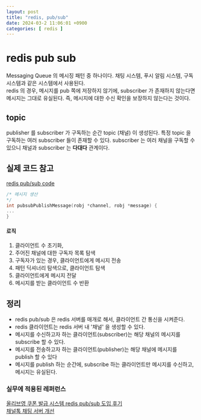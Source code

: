 ```yaml
---
layout: post
title: "redis, pub/sub"
date: 2024-03-2 11:06:01 +0900
categories: [ redis ]
---
```



# redis pub sub

Messaging Queue 의 메시징 패턴 중 하나이다. 채팅 시스템, 푸시 알림 시스템, 구독 시스템과 같은 시스템에서 사용된다.
<br><span>
redis 의 경우, 메시지를 pub 쪽에 저장하지 않기에, subscriber 가 존재하지 않는다면 메시지는 그대로 유실된다.
즉, 메시지에 대한 수신 확인을 보장하지 않는다는 것이다.

## topic

publisher 를 subscriber 가 구독하는 순간 topic (채널) 이 생성된다.
특정 topic 을 구독하는 여러 subscriber 들이 존재할 수 있다. subscriber 는 여러 채널을 구독할 수 있으니 채널과 subscriber 는 **다대다** 관계이다.

## 실제 코드 참고
[redis pub/sub code](https://github.com/redis/redis/blob/6.2/src/pubsub.c)

```c
/* 메시지 생산
*/
int pubsubPublishMessage(robj *channel, robj *message) {
...
}

```
#### 로직
1. 클라이언트 수 초기화,
2. 주어진 채널에 대한 구독자 목록 탐색
3. 구독자가 있는 경우, 클라이언트에게 메시지 전송
4. 패턴 딕셔너리 탐색으로, 클라이언트 탐색
5. 클라이언트에게 메시지 전달
6. 메시지를 받는 클라이언트 수 반환

## 정리

- redis pub/sub 은 redis 서버를 매개로 해서, 클라이언트 간 통신을 시켜준다.
- redis 클라이언트는 redis 서버 내 '채널' 을 생성할 수 있다.
- 메시지를 수신하고자 하는 클라이언트(subscriber)는 해당 채널의 메시지를 subscribe 할 수 있다.
- 메시지를 전송하고자 하는 클라이언트(publisher)는 해당 채널에 메시지를 publish 할 수 있다
- 메시지를 publish 하는 순간에, subscribe 하는 클라이언트만 메시지를 수신하고, 메시지는 유실된다.

### 실무에 적용된 레퍼런스

[올리브영 쿠폰 발급 시스템 redis pub/sub 도입 후기](https://oliveyoung.tech/blog/2023-08-07/async-process-of-coupon-issuance-using-redis/)
<br><span>
[채널톡 채팅 서버 개선](https://channel.io/ko/blog/real-time-chat-server-1-redis-pub-sub)
